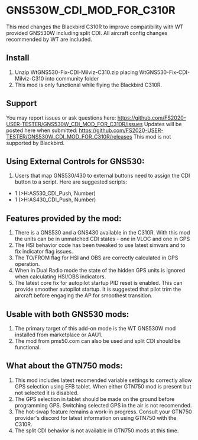 # GNS530W_CDI_MOD_FOR_C310R
This mod changes the Blackbird C310R to improve compatibility with WT provided GNS530W including split CDI.
All aircraft config changes recommended by WT are included.


## Install

1. Unzip WtGNS530-Fix-CDI-Milviz-C310.zip placing WtGNS530-Fix-CDI-Milviz-C310 into community folder
2. This mod is only functional while flying the Blackbird C310R.

## Support

You may report issues or ask questions here: https://github.com/FS2020-USER-TESTER/GNS530W_CDI_MOD_FOR_C310R/issues
Updates will be posted here when submitted: https://github.com/FS2020-USER-TESTER/GNS530W_CDI_MOD_FOR_C310R/releases
This mod is not supported by Blackbird. 


## Using External Controls for GNS530:

1. Users that map GNS530/430 to external buttons need to assign the CDI button to a script. Here are suggested scripts:

* 1 (>H:AS530_CDI_Push, Number)
* 1 (>H:AS430_CDI_Push, Number)

## Features provided by the mod:

1. There is a GNS530 and a GNS430 available in the C310R. With this mod the units can be in unmatched CDI states - one in VLOC and one in GPS
2. The HSI behavior code has been tweaked to use latest simvars and to fix indicator flag issues.
3. The TO/FROM flag for HSI and OBS are correctly calculated in GPS operation.
4. When in Dual Radio mode the state of the hidden GPS units is ignored when calculating HSI/OBS indicators.
5. The latest core fix for autopilot startup PID reset is enabled. This can provide smoother autopilot startup. It is suggested that pilot trim the aircraft before engaging the AP for smoothest transition.

## Usable with both GNS530 mods:

1. The primary target of this add-on mode is the WT GNS530W mod installed from marketplace or AAU1.
2. The mod from pms50.com can also be used and split CDI should be functional. 

## What about the GTN750 mods:

1. This mod includes latest recomended variable settings to correctly allow GPS selection using EFB tablet. When either GTN750 mod is present but not selected it is disabled.
2. The GPS selection in tablet should be made on the ground before programming GPS.  Switching selected GPS in the air is not recomended.
2. The hot-swap feature remains a work-in progress. Consult your GTN750 provider's discord for latest information on using GTN750 with the C310R.
3. The split CDI behavior is not available in GTN750 mods at this time.
